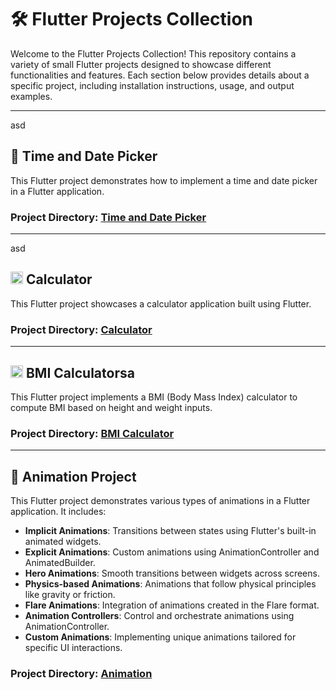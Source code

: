 # 🛠️ Flutter Projects Collection

Welcome to the Flutter Projects Collection! This repository contains a variety of small Flutter projects designed to showcase different functionalities and features. Each section below provides details about a specific project, including installation instructions, usage, and output examples.

---
asd
## 📅 Time and Date Picker

This Flutter project demonstrates how to implement a time and date picker in a Flutter application.

### Project Directory: [Time and Date Picker](https://github.com/shohan1010/Flutter-Code/tree/main/Time%20and%20Date)

---
asd
## <img src="https://github.com/shohan1010/Flutter-Code/assets/59328735/4025535f-e131-4f48-a26a-433d47f22b80" width="20" height="20"> Calculator

This Flutter project showcases a calculator application built using Flutter.

### Project Directory: [Calculator](https://github.com/shohan1010/Flutter-Code/tree/main/Calculator)

---

## <img src="https://github.com/shohan1010/Flutter-Code/assets/59328735/735a29d2-b673-4e5f-8542-9cb1ebfc4bf7" width="20" height="20"> BMI Calculatorsa

This Flutter project implements a BMI (Body Mass Index) calculator to compute BMI based on height and weight inputs.

### Project Directory: [BMI Calculator](https://github.com/shohan1010/Flutter-Code/tree/main/BMI%20Calculator)

---

## 🎨 Animation Project

This Flutter project demonstrates various types of animations in a Flutter application. It includes:

- **Implicit Animations**: Transitions between states using Flutter's built-in animated widgets.
- **Explicit Animations**: Custom animations using AnimationController and AnimatedBuilder.
- **Hero Animations**: Smooth transitions between widgets across screens.
- **Physics-based Animations**: Animations that follow physical principles like gravity or friction.
- **Flare Animations**: Integration of animations created in the Flare format.
- **Animation Controllers**: Control and orchestrate animations using AnimationController.
- **Custom Animations**: Implementing unique animations tailored for specific UI interactions.

### Project Directory: [Animation](https://github.com/shohan1010/Flutter-Code/tree/main/Animation)

